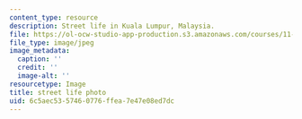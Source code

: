 ```yaml
---
content_type: resource
description: Street life in Kuala Lumpur, Malaysia.
file: https://ol-ocw-studio-app-production.s3.amazonaws.com/courses/11-384-malaysia-sustainable-cities-practicum-spring-2018/6c5aec5357460776ffea7e47e08ed7dc_11-384-classroom.jpg
file_type: image/jpeg
image_metadata:
  caption: ''
  credit: ''
  image-alt: ''
resourcetype: Image
title: street life photo
uid: 6c5aec53-5746-0776-ffea-7e47e08ed7dc
---
```

